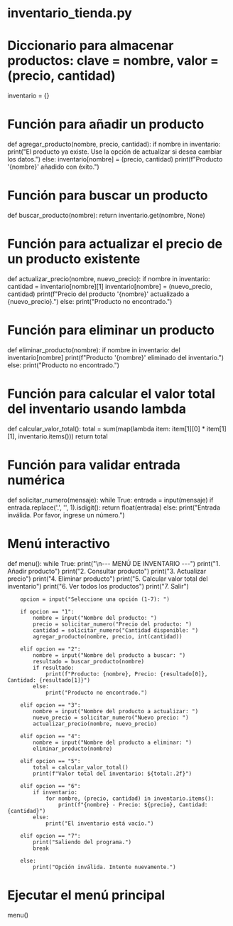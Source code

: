 # inventario_tienda.py

# Diccionario para almacenar productos: clave = nombre, valor = (precio, cantidad)
inventario = {}

# Función para añadir un producto
def agregar_producto(nombre, precio, cantidad):
    if nombre in inventario:
        print("El producto ya existe. Use la opción de actualizar si desea cambiar los datos.")
    else:
        inventario[nombre] = (precio, cantidad)
        print(f"Producto '{nombre}' añadido con éxito.")

# Función para buscar un producto
def buscar_producto(nombre):
    return inventario.get(nombre, None)

# Función para actualizar el precio de un producto existente
def actualizar_precio(nombre, nuevo_precio):
    if nombre in inventario:
        cantidad = inventario[nombre][1]
        inventario[nombre] = (nuevo_precio, cantidad)
        print(f"Precio del producto '{nombre}' actualizado a {nuevo_precio}.")
    else:
        print("Producto no encontrado.")

# Función para eliminar un producto
def eliminar_producto(nombre):
    if nombre in inventario:
        del inventario[nombre]
        print(f"Producto '{nombre}' eliminado del inventario.")
    else:
        print("Producto no encontrado.")

# Función para calcular el valor total del inventario usando lambda
def calcular_valor_total():
    total = sum(map(lambda item: item[1][0] * item[1][1], inventario.items()))
    return total

# Función para validar entrada numérica
def solicitar_numero(mensaje):
    while True:
        entrada = input(mensaje)
        if entrada.replace('.', '', 1).isdigit():
            return float(entrada)
        else:
            print("Entrada inválida. Por favor, ingrese un número.")

# Menú interactivo
def menu():
    while True:
        print("\n--- MENÚ DE INVENTARIO ---")
        print("1. Añadir producto")
        print("2. Consultar producto")
        print("3. Actualizar precio")
        print("4. Eliminar producto")
        print("5. Calcular valor total del inventario")
        print("6. Ver todos los productos")
        print("7. Salir")

        opcion = input("Seleccione una opción (1-7): ")

        if opcion == "1":
            nombre = input("Nombre del producto: ")
            precio = solicitar_numero("Precio del producto: ")
            cantidad = solicitar_numero("Cantidad disponible: ")
            agregar_producto(nombre, precio, int(cantidad))

        elif opcion == "2":
            nombre = input("Nombre del producto a buscar: ")
            resultado = buscar_producto(nombre)
            if resultado:
                print(f"Producto: {nombre}, Precio: {resultado[0]}, Cantidad: {resultado[1]}")
            else:
                print("Producto no encontrado.")

        elif opcion == "3":
            nombre = input("Nombre del producto a actualizar: ")
            nuevo_precio = solicitar_numero("Nuevo precio: ")
            actualizar_precio(nombre, nuevo_precio)

        elif opcion == "4":
            nombre = input("Nombre del producto a eliminar: ")
            eliminar_producto(nombre)

        elif opcion == "5":
            total = calcular_valor_total()
            print(f"Valor total del inventario: ${total:.2f}")

        elif opcion == "6":
            if inventario:
                for nombre, (precio, cantidad) in inventario.items():
                    print(f"{nombre} - Precio: ${precio}, Cantidad: {cantidad}")
            else:
                print("El inventario está vacío.")

        elif opcion == "7":
            print("Saliendo del programa.")
            break

        else:
            print("Opción inválida. Intente nuevamente.")

# Ejecutar el menú principal
menu()

